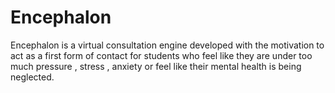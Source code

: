 # Encephalon
Encephalon is a virtual consultation engine developed with the motivation to act as a first form of contact for students who feel like they are under too much pressure , stress , anxiety or feel like their mental health is being neglected.
